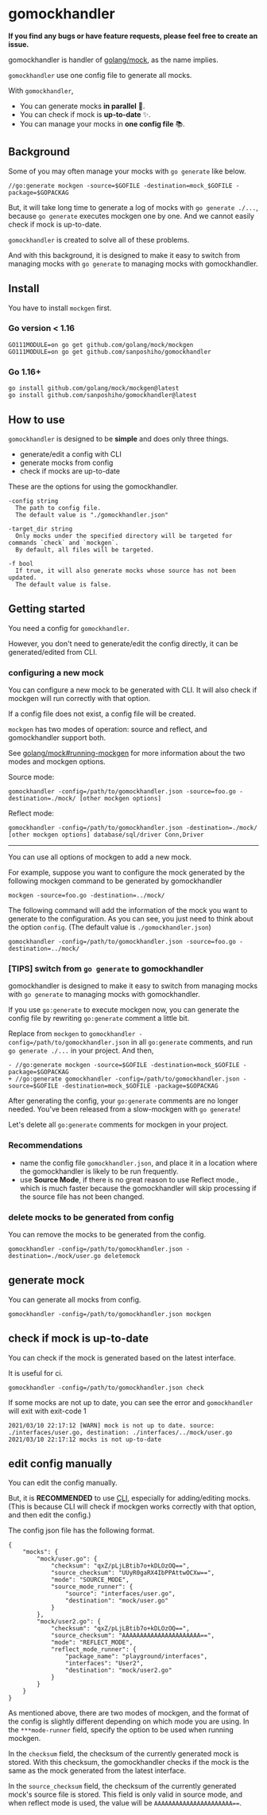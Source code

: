 # gomockhandler

**If you find any bugs or have feature requests, please feel free to create an issue.**

gomockhandler is handler of [golang/mock](https://github.com/golang/mock), as the name implies.

`gomockhandler` use one config file to generate all mocks.

With `gomockhandler`,

- You can generate mocks **in parallel** :rocket:.
- You can check if mock is **up-to-date** :sparkles:.
- You can manage your mocks in **one config file** :books:.

## Background

Some of you may often manage your mocks with `go generate` like below.

```
//go:generate mockgen -source=$GOFILE -destination=mock_$GOFILE -package=$GOPACKAG
```

But, it will take long time to generate a log of mocks with `go generate ./...`, because `go generate` executes mockgen one by one. And we cannot easily check if mock is up-to-date.

`gomockhandler` is created to solve all of these problems.

And with this background, it is designed to make it easy to switch from managing mocks with `go generate` to managing mocks with gomockhandler.

## Install

You have to install `mockgen` first.

### Go version < 1.16
```
GO111MODULE=on go get github.com/golang/mock/mockgen
GO111MODULE=on go get github.com/sanposhiho/gomockhandler
```
### Go 1.16+
```
go install github.com/golang/mock/mockgen@latest
go install github.com/sanposhiho/gomockhandler@latest
```

## How to use

`gomockhandler` is designed to be **simple** and does only three things.

- generate/edit a config with CLI
- generate mocks from config
- check if mocks are up-to-date

These are the options for using the gomockhandler.

```
-config string
  The path to config file.
  The default value is "./gomockhandler.json"
  
-target_dir string
  Only mocks under the specified directory will be targeted for commands `check` and `mockgen`.
  By default, all files will be targeted.
  
-f bool
  If true, it will also generate mocks whose source has not been updated.
  The default value is false.
```


## Getting started

You need a config for `gomockhandler`.

However, you don't need to generate/edit the config directly, it can be generated/edited from CLI.

### configuring a new mock

You can configure a new mock to be generated with CLI. It will also check if mockgen will run correctly with that option.

If a config file does not exist, a config file will be created.

`mockgen` has two modes of operation: source and reflect, and gomockhandler support both.

See [golang/mock#running-mockgen](https://github.com/golang/mock#running-mockgen) for more information about the two modes and mockgen options.

Source mode:
```
gomockhandler -config=/path/to/gomockhandler.json -source=foo.go -destination=./mock/ [other mockgen options]
```

Reflect mode:
```
gomockhandler -config=/path/to/gomockhandler.json -destination=./mock/ [other mockgen options] database/sql/driver Conn,Driver
```

---

You can use all options of mockgen to add a new mock.

For example, suppose you want to configure the mock generated by the following mockgen command to be generated by gomockhandler

```
mockgen -source=foo.go -destination=../mock/
```

The following command will add the information of the mock you want to generate to the configuration.
As you can see, you just need to think about the option `config`. (The default value is `./gomockhandler.json`)

```
gomockhandler -config=/path/to/gomockhandler.json -source=foo.go -destination=../mock/
```


### [TIPS] switch from `go generate` to gomockhandler

gomockhandler is designed to make it easy to switch from managing mocks with `go generate` to managing mocks with gomockhandler.

If you use `go:generate` to execute mockgen now, you can generate the config file by rewriting `go:generate` comment a little bit.

Replace from `mockgen` to `gomockhandler -config=/path/to/gomockhandler.json` in all `go:generate` comments, and run `go generate ./...` in your project. And then,

```
- //go:generate mockgen -source=$GOFILE -destination=mock_$GOFILE -package=$GOPACKAG
+ //go:generate gomockhandler -config=/path/to/gomockhandler.json -source=$GOFILE -destination=mock_$GOFILE -package=$GOPACKAG
```

After generating the config, your `go:generate` comments are no longer needed. You've been released from a slow-mockgen with `go generate`!

Let's delete all `go:generate` comments for mockgen in your project.

### Recommendations

- name the config file `gomockhandler.json`, and place it in a location where the gomockhandler is likely to be run frequently.
- use **Source Mode**, if there is no great reason to use Reflect mode., which is much faster because the gomockhandler will skip processing if the source file has not been changed.

### delete mocks to be generated from config

You can remove the mocks to be generated from the config.

```
gomockhandler -config=/path/to/gomockhandler.json -destination=./mock/user.go deletemock 
```


## generate mock

You can generate all mocks from config.

```
gomockhandler -config=/path/to/gomockhandler.json mockgen
```

## check if mock is up-to-date

You can check if the mock is generated based on the latest interface.

It is useful for ci.

```
gomockhandler -config=/path/to/gomockhandler.json check
```
If some mocks are not up to date, you can see the error and `gomockhandler` will exit with exit-code 1

```
2021/03/10 22:17:12 [WARN] mock is not up to date. source: ./interfaces/user.go, destination: ./interfaces/../mock/user.go
2021/03/10 22:17:12 mocks is not up-to-date
```

## edit config manually

You can edit the config manually.

But, it is **RECOMMENDED** to use [CLI](https://github.com/sanposhiho/gomockhandler#generateedit-a-config), especially for adding/editing mocks. (This is because CLI will check if mockgen works correctly with that option, and then edit the config.)

The config json file has the following format.

```
{
	"mocks": {
		"mock/user.go": {
			"checksum": "qxZ/pLjLBtib7o+kDLOzOQ==",
			"source_checksum": "UUyR0gaRX4IbPPAttwOCXw==",
			"mode": "SOURCE_MODE",
			"source_mode_runner": {
				"source": "interfaces/user.go",
				"destination": "mock/user.go"
			}
		},
		"mock/user2.go": {
			"checksum": "qxZ/pLjLBtib7o+kDLOzOQ==",
			"source_checksum": "AAAAAAAAAAAAAAAAAAAAAA==",
			"mode": "REFLECT_MODE",
			"reflect_mode_runner": {
				"package_name": "playground/interfaces",
				"interfaces": "User2",
				"destination": "mock/user2.go"
			}
		}
	}
}
```

As mentioned above, there are two modes of mockgen, and the format of the config is slightly different depending on which mode you are using.
In the `***mode-runner` field, specify the option to be used when running mockgen.

In the `checksum` field, the checksum of the currently generated mock is stored. With this checksum, the gomockhandler checks if the mock is the same as the mock generated from the latest interface.

In the `source_checksum` field, the checksum of the currently generated mock's source file is stored. This field is only valid in source mode, and when reflect mode is used, the value will be `AAAAAAAAAAAAAAAAAAAAAA==`.
